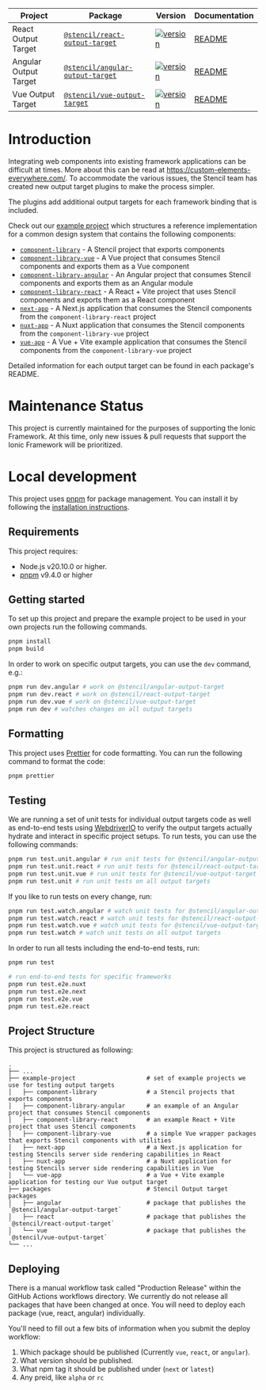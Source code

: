| Project               | Package                                                                                          | Version                                                                                                                                            | Documentation                                        |
| --------------------- | ------------------------------------------------------------------------------------------------ | -------------------------------------------------------------------------------------------------------------------------------------------------- | ---------------------------------------------------- |
| React Output Target   | [`@stencil/react-output-target`](https://www.npmjs.com/package/@stencil/react-output-target)     | [![version](https://img.shields.io/npm/v/@stencil/react-output-target/latest.svg)](https://www.npmjs.com/package/@stencil/react-output-target)     | [README](./packages/react/README.md)   |
| Angular Output Target | [`@stencil/angular-output-target`](https://www.npmjs.com/package/@stencil/angular-output-target) | [![version](https://img.shields.io/npm/v/@stencil/angular-output-target/latest.svg)](https://www.npmjs.com/package/@stencil/angular-output-target) | [README](./packages/angular/README.md) |
| Vue Output Target     | [`@stencil/vue-output-target`](https://www.npmjs.com/package/@stencil/vue-output-target)         | [![version](https://img.shields.io/npm/v/@stencil/vue-output-target/latest.svg)](https://www.npmjs.com/package/@stencil/vue-output-target)         | [README](./packages/vue/README.md)     |

# Introduction

Integrating web components into existing framework applications can be difficult at times. More about this can be read at https://custom-elements-everywhere.com/.
To accommodate the various issues, the Stencil team has created new output target plugins to make the process simpler.

The plugins add additional output targets for each framework binding that is included.

Check out our [example project](https://github.com/stenciljs/output-targets/blob/main/example-project/component-library) which structures a reference implementation for a common design system that contains the following components:

- [`component-library`](https://github.com/stenciljs/output-targets/blob/main/example-project/component-library) - A Stencil project that exports components
- [`component-library-vue`](https://github.com/stenciljs/output-targets/blob/main/example-project/component-library-vue) - A Vue project that consumes Stencil components and exports them as a Vue component
- [`component-library-angular`](https://github.com/stenciljs/output-targets/blob/main/example-project/component-library-angular) - An Angular project that consumes Stencil components and exports them as an Angular module
- [`component-library-react`](https://github.com/stenciljs/output-targets/blob/main/example-project/component-library-react) - A React + Vite project that uses Stencil components and exports them as a React component
- [`next-app`](https://github.com/stenciljs/output-targets/blob/main/example-project/next-app) - A Next.js application that consumes the Stencil components from the `component-library-react` project
- [`nuxt-app`](https://github.com/stenciljs/output-targets/blob/main/example-project/nuxt-app) - A Nuxt application that consumes the Stencil components from the `component-library-vue` project
- [`vue-app`](https://github.com/stenciljs/output-targets/blob/main/example-project/vue-app) - A Vue + Vite example application that consumes the Stencil components from the `component-library-vue` project

Detailed information for each output target can be found in each package's README.

# Maintenance Status

This project is currently maintained for the purposes of supporting the Ionic Framework.
At this time, only new issues & pull requests that support the Ionic Framework will be prioritized.

# Local development

This project uses [pnpm](https://pnpm.io/) for package management. You can install it by following the [installation instructions](https://pnpm.io/installation).

## Requirements

This project requires:

- Node.js v20.10.0 or higher.
- [pnpm](https://pnpm.io/) v9.4.0 or higher

## Getting started

To set up this project and prepare the example project to be used in your own projects run the following commands.

```bash
pnpm install
pnpm build
```

In order to work on specific output targets, you can use the `dev` command, e.g.:

```sh
pnpm run dev.angular # work on @stencil/angular-output-target
pnpm run dev.react # work on @stencil/react-output-target
pnpm run dev.vue # work on @stencil/vue-output-target
pnpm run dev # watches changes on all output targets
```

## Formatting

This project uses [Prettier](https://prettier.io/) for code formatting. You can run the following command to format the code:

```bash
pnpm prettier
```

## Testing

We are running a set of unit tests for individual output targets code as well as end-to-end tests using [WebdriverIO](https://webdriver.io/) to verify the output targets actually hydrate and interact in specific project setups. To run tests, you can use the following commands:

```sh
pnpm run test.unit.angular # run unit tests for @stencil/angular-output-target
pnpm run test.unit.react # run unit tests for @stencil/react-output-target
pnpm run test.unit.vue # run unit tests for @stencil/vue-output-target
pnpm run test.unit # run unit tests on all output targets
```

If you like to run tests on every change, run:

```sh
pnpm run test.watch.angular # watch unit tests for @stencil/angular-output-target
pnpm run test.watch.react # watch unit tests for @stencil/react-output-target
pnpm run test.watch.vue # watch unit tests for @stencil/vue-output-target
pnpm run test.watch # watch unit tests on all output targets
```

In order to run all tests including the end-to-end tests, run:

```sh
pnpm run test

# run end-to-end tests for specific frameworks
pnpm run test.e2e.nuxt
pnpm run test.e2e.next
pnpm run test.e2e.vue
pnpm run test.e2e.react
```

## Project Structure

This project is structured as following:

    .
    ├── ...
    ├── example-project                    # set of example projects we use for testing output targets
    │   ├── component-library              # a Stencil projects that exports components
    │   ├── component-library-angular      # an example of an Angular project that consumes Stencil components
    │   ├── component-library-react        # an example React + Vite project that uses Stencil components
    │   ├── component-library-vue          # a simple Vue wrapper packages that exports Stencil components with utilities
    │   ├── next-app                       # a Next.js application for testing Stencils server side rendering capabilities in React
    │   ├── nuxt-app                       # a Nuxt application for testing Stencils server side rendering capabilities in Vue
    │   └── vue-app                        # a Vue + Vite example application for testing our Vue output target
    ├── packages                           # Stencil Output target packages
    │   ├── angular                        # package that publishes the `@stencil/angular-output-target`
    │   ├── react                          # package that publishes the `@stencil/react-output-target`
    │   └── vue                            # package that publishes the `@stencil/vue-output-target`
    └── ...

## Deploying

There is a manual workflow task called "Production Release" within the GitHub Actions workflows directory. We currently do not release all packages that have been changed at once. You will need to deploy each package (vue, react, angular) individually.

You'll need to fill out a few bits of information when you submit the deploy workflow:

1. Which package should be published (Currently `vue`, `react`, or `angular`).
2. What version should be published.
3. What npm tag it should be published under (`next` or `latest`)
4. Any preid, like `alpha` or `rc`
